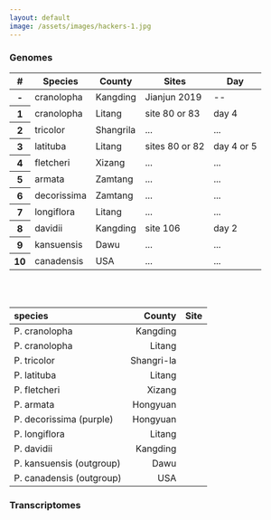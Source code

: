 ```yaml
---
layout: default
image: /assets/images/hackers-1.jpg
---
```



### Genomes


<table class="table table-striped">
  <thead class="thead-dark">
    <tr>
      <th scope="col">#</th>
      <th scope="col">Species</th>
      <th scope="col">County</th>
      <th scope="col">Sites</th>
      <th scope="col">Day</th>      
    </tr>
  </thead>
  <tbody>
    <tr>
      <th scope="row">-</th>
      <td>cranolopha</td>
      <td>Kangding</td>
      <td>Jianjun 2019</td>
      <td>--</td>      
    </tr>
    <tr>
      <th scope="row">1</th>
      <td>cranolopha</td>
      <td>Litang</td>
      <td>site 80 or 83</td>
      <td>day 4</td>
    </tr>
    <tr>
      <th scope="row">2</th>
      <td>tricolor</td>
      <td>Shangrila</td>
      <td>...</td>
      <td>...</td>
    </tr>
    <tr>
      <th scope="row">3</th>
      <td>latituba</td>
      <td>Litang</td>
      <td>sites 80 or 82</td>
      <td>day 4 or 5</td>
    </tr>
    <tr>
      <th scope="row">4</th>
      <td>fletcheri</td>
      <td>Xizang</td>
      <td>...</td>
      <td>...</td>      
    </tr>
    <tr>
      <th scope="row">5</th>
      <td>armata</td>
      <td>Zamtang</td>
      <td>...</td>
      <td>...</td>
    </tr>    
    <tr>
      <th scope="row">6</th>
      <td>decorissima</td>
      <td>Zamtang</td>
      <td>...</td>
      <td>...</td>      
    </tr>
    <tr>
      <th scope="row">7</th>
      <td>longiflora</td>
      <td>Litang</td>
      <td>...</td>
      <td>...</td>      
    </tr>    
    <tr>
      <th scope="row">8</th>
      <td>davidii</td>
      <td>Kangding</td>
      <td>site 106</td>
      <td>day 2</td>      
    </tr>
    <tr>
      <th scope="row">9</th>
      <td>kansuensis</td>
      <td>Dawu</td>
      <td>...</td>
      <td>...</td>      
    </tr>
    <tr>
      <th scope="row">10</th>
      <td>canadensis</td>
      <td>USA</td>
      <td>...</td>
      <td>...</td>      
    </tr>
  </tbody>  
</table>


<br><br>

| species                    |   County        |   Site    
| :------------------        | -------------:  | ----------:   
| P. cranolopha              |    Kangding     |
| P. cranolopha              |    Litang       |
| P. tricolor                |    Shangri-la   |
| P. latituba                |    Litang       |
| P. fletcheri               |    Xizang       |
| P. armata                  |     Hongyuan    |
| P. decorissima (purple)    | Hongyuan        |
| P. longiflora              |  Litang         |
| P. davidii                 |   Kangding      |
| P. kansuensis (outgroup)   |  Dawu           |
| P. canadensis (outgroup)   |   USA           |





### Transcriptomes


